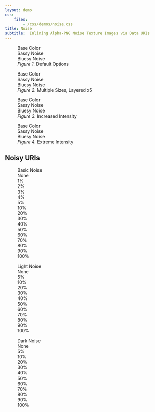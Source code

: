 ```yaml
---
layout: demo
css:
    files:
        - /css/demos/noise.css
title: Noise
subtitle:  Inlining Alpha-PNG Noise Texture Images via Data URIs
---
```


<figure id="figure1">
<div class="eg">
Base Color
</div>
<div class="eg">
Sassy Noise
</div>
<div class="eg">
Bluesy Noise
</div>
<figcaption><em>Figure 1.</em> Default Options</figcaption>
</figure>


<figure id="figure2">
<div class="eg">
Base Color
</div>
<div class="eg">
Sassy Noise
</div>
<div class="eg">
Bluesy Noise
</div>
<figcaption><em>Figure 2.</em> Multiple Sizes, Layered x5</figcaption>
</figure>


<figure id="figure3">
<div class="eg">
Base Color
</div>
<div class="eg">
Sassy Noise<br>
</div>
<div class="eg">
Bluesy Noise<br>
</div>
<figcaption><em>Figure 3.</em> Increased Intensity</figcaption>
</figure>


<figure id="figure4">
<div class="eg">
Base Color
</div>
<div class="eg">
Sassy Noise<br>
</div>
<div class="eg">
Bluesy Noise<br>
</div>
<figcaption><em>Figure 4.</em> Extreme Intensity</figcaption>
</figure>

Noisy URIs
----------

<figure id="figure5" class='noisyuris'>
<figcaption>Basic Noise</figcaption>
<div><span>None</span></div>
<div><span>1%</span></div>
<div><span>2%</span></div>
<div><span>3%</span></div>
<div><span>4%</span></div>
<div><span>5%</span></div>
<div><span>10%</span></div>
<div><span>20%</span></div>
<div><span>30%</span></div>
<div><span>40%</span></div>
<div><span>50%</span></div>
<div><span>60%</span></div>
<div><span>70%</span></div>
<div><span>80%</span></div>
<div><span>90%</span></div>
<div><span>100%</span></div>
</figure>

<figure id="figure6" class='noisyuris'>
<figcaption>Light Noise</figcaption>
<div><span>None</span></div>
<div><span>5%</span></div>
<div><span>10%</span></div>
<div><span>20%</span></div>
<div><span>30%</span></div>
<div><span>40%</span></div>
<div><span>50%</span></div>
<div><span>60%</span></div>
<div><span>70%</span></div>
<div><span>80%</span></div>
<div><span>90%</span></div>
<div><span>100%</span></div>
</figure>

<figure id="figure7" class='noisyuris'>
<figcaption>Dark Noise</figcaption>
<div><span>None</span></div>
<div><span>5%</span></div>
<div><span>10%</span></div>
<div><span>20%</span></div>
<div><span>30%</span></div>
<div><span>40%</span></div>
<div><span>50%</span></div>
<div><span>60%</span></div>
<div><span>70%</span></div>
<div><span>80%</span></div>
<div><span>90%</span></div>
<div><span>100%</span></div>
</figure>
